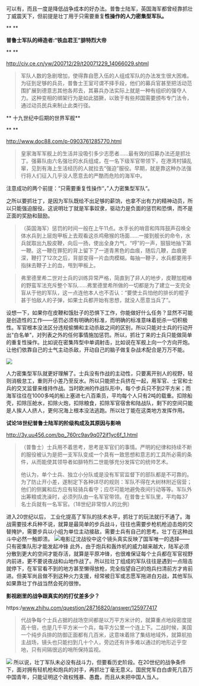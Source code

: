 可以有，而且一度是降低战争成本的好办法。普鲁士陆军，英国海军都曾经靠抓壮丁威震天下，但前提是壮丁用于只需要重复**性操作的人力密集型军队。**

**
**

**普鲁士军队的缔造者:“铁血君王”腓特烈大帝**

**
**

http://civ.ce.cn/yw/200712/29/t20071229_14066029.shtml

> 军队人数的急剧增加，使得靠自愿入伍的人组成军队的办法发生很大困难。为征到足够的兵员，普鲁士王室可谓不择手段，他们的募兵官甚至把活动范围扩展到德意志其他各邦去，其募兵办法实际上就是一种有组织的强夺人力。这种变相的绑架行为是如此猖獗，以致于有些邦国需要颁布专门法令，通过动员民兵来制止此类行径。

** 十九世纪中后期的世界军舰**

**
**

http://www.doc88.com/p-0903761285770.html

> 皇家海军军舰上的生活并没吸引多少志愿者……最有效的招募办法还是抓壮丁。强募队由六名强壮的水兵组成，在一名下级军官带领下，在港湾村镇乱窜，见到有海上生活经历的人就拉去“强迫”服役。早期，就是靠这种办法强行将人们征入几乎没人愿意去的严酷而危险的海军中。

注意成功的两个前提：“只需要重复性操作“，”人力密集型军队“。

之所以要抓壮丁，是因为军队既给不出足够的薪饷，也拿不出有力的精神动员，所以只能强迫服役。这说明壮丁就是军事奴隶，驱动力是负面的惩罚和恐惧，而不是正面的奖励和鼓励。

> （英国海军）惩罚的时间一般在上午11点。水手长的哨音和阵阵鼓声召唤全体水兵到上层炮甲板上去观看这杀鸡儆猴的场面……一接到舰长的命令，水兵就取出九股皮鞭，向后一扬，使出全身力气，“哼”的一声，狠狠地抽下第一鞭。这一鞭在罪犯的背上留下了一道青黑色的血痕，随后几鞭，血痕更深，鞭打了12次之后，背部变得一片血肉模糊。每抽一鞭子，水兵都要用手指抹去鞭子上的血，甩到甲板上。

> 弗里德里希二世对士兵的训练异常严格，简直到了非人的地步，皮鞭加棍棒的野蛮军法充斥整个军队……弗里德里希所做的一切都是为了建立一支完全盲从于他的军队，这一点连他本人也不否认：“要使士兵怕他的排长的棍子甚于怕敌人的子弹，如果士兵都开始有思想，就没人愿意当兵了”。

设想一下，如果你在皮鞭和饿肚子的恐惧下工作，你能做好什么任务？显然不可能是创造性的工作——惩罚必须有明确的标准，而明确的标准意味着扼杀一切积极性。军官根本没法区分违规偷懒和主动杀敌之间的区别，所以只能对士兵的行动开出“白名单”，对列表之外的任何事情施加惩罚。所以，抓壮丁来的士兵只能做简单的重复性操作。比如说在密集阵型中单调射击，比如说在军舰上向一个方向开炮。让他们依靠自己的士气主动杀敌，开动自己的脑子做复杂战术配合是万万不能。

![](http://public.iwangpo.com/FthviJCD2pEH_U7qYWPnXI0DPsz_.jpg?imageView2/2/w/600)

人力密集型军队就更好理解了。士兵没有作战的主动性，只要离开别人的视野，轻则消极怠工，重则开小差乃至反水。所以只能把士兵挤在一起，用军官、士官和士兵的交叉监督来维持作战。当时欧洲的作战队形中，每个步兵只不到2平方米；而海军往往在1000多吨的船上塞进七八百乘员，平均每个人只有2吨的载重。扣除船壳，扣除压舱水，扣除火炮，扣除粮食，扣除军官宿舍和陆战队，剩下的空间只能是人挨人人挤人，更何况海上根本没法逃跑。所以壮丁能在这类地方发挥作用。

**试论18世纪普鲁士陆军的阶级构成及其原因与影响**

http://3y.uu456.com/bp_760rc9av9q072if1yc6f_1.html

> （普鲁士）士兵用不着思考，思考是军官们的事情。严明的纪律和持续不断的服役被认为是把一支军队变成一个具有一致思想和意志的工具所必需的条件，从而能使其领导者如腓特烈二世能够充分发挥它的统帅艺术。
> 
> 他认为，单个士兵、独立小分队或是没有军官监督下的部队都是不可靠的。为了防止开小差，遂制定下各种详尽的规则：军队不得在大树林附近宿营；他们的侧翼和后方应有轻骑兵看守；应尽可能地避免夜间行动等等。军队外出筹粮或洗澡时，必须列队由一名军官带领。在普鲁士军队里，平均每37名士兵就有一名军官。（18世纪非常惊人的比例）

进入20世纪以后， 工业化提高了军队的技术水平，抓壮丁的玩法就行不通了。海战需要技术兵种不说，就算是最简单的步兵战斗，往往也需要步枪机枪迫击炮的交替掩护，需要步兵以小组为单位主动接敌，需要士兵有自己的思考。壮丁在这种战斗中必然一触即溃。
![](http://public.iwangpo.com/FpvsRHpiEkPPnnZ4AKEaQHuVb4fJ.jpg?imageView2/2/w/600)电影辽沈战役中这个镜头真实反映了国军唯一的选择——只有密集队形才能发起冲锋
此外，由于炮兵和轰炸机的威力越来越大，陆军必须分散到更大的空间才能存活，就算是平原冲锋，也很难保证每个士兵都在军官视野内前进，更不要说夜战和山地作战了。所以拉壮丁组成的军队往往是遇到一点阻击就停下，在军官看不到的地方甚至懒得放枪，完全指望自己的炮兵扫清前方才肯前进。但美军尚且做不到这种火力支援，经常被日军或志愿军拖进白刃战，其他军队如果靠壮丁作战当然会死的很惨。

**影视剧里的战争跟真实的的打仗差多少？**

https:/www.zhihu.com/question/28716820/answer/125977417

> 代战争每个士兵占据的战场空间都是以万平方米计的，就算重点地段密度提高十倍，也是几千平方米一个兵，每平方公里一个连上下。二战时候，美国一个纯步兵排的防御正面都有几百米，这意味着除了集结地域外，就算航拍主战场，镜头也只能扫到几十个人，旁边还有许多难以通过的地形近乎空地，只有间隔很远的哨所保持监视。

![](http://public.iwangpo.com/FoG6MGdkCDMIucb1PeubNSGgqOEd.jpg?imageView2/2/w/600)
所以说，壮丁军队未必没有战斗力，但要看历史阶段。在20世纪的战争条件下，面对拥有轻机枪和炮兵的对手，再抓壮丁毫无意义。国民党军白白虐死几百万中国青年，只能证明这个政权残暴、愚蠢，而且从未把中国人当人。